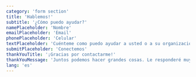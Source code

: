 ```yaml
---
category: 'form section'
title: 'Hablemos!'
subtitle: '¿Cómo puedo ayudar?'
namePlaceholder: 'Nombre'
emailPlaceholder: 'Email'
phonePlaceholder: 'Celular'
textPlaceholder: 'Cuénteme como puedo ayudar a usted o a su organización. ¡Sin compromiso!'
submitPlaceholder: 'Conectemos'
thankYouTitle: '¡Gracias por contactarme!'
thankYouMessage: 'Juntos podemos hacer grandes cosas. Le responderé muy pronto.'
lang: 'es'
---
```

